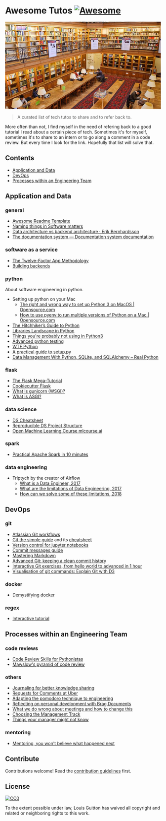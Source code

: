# Awesome Tutos [![Awesome](https://awesome.re/badge.svg)](https://awesome.re)

[<p align="center"><img src="ecole-des-mines-de-paris.jpg"></p>](https://github.com/louisguitton/awesome-tutos)

> A curated list of tech tutos to share and to refer back to.

More often than not, I find myself in the need of refering back to a good tutorial I read about a certain piece of tech. Sometimes it's for myself, sometimes it's to share to an intern or to go along a comment in a code review. But every time I look for the link. Hopefully that list will solve that.

## Contents

- [Application and Data](#application-and-data)
- [DevOps](#devops)
- [Processes within an Engineering Team](#processes-within-an-engineering-team)

## Application and Data

### general

- [Awesome Readme Template](https://github.com/dbader/readme-template/blob/master/README.md)
- [Naming things in Software matters](https://hackernoon.com/software-complexity-naming-6e02e7e6c8cb)
- [Data architecture vs backend architecture · Erik Bernhardsson](https://erikbern.com/2019/01/10/data-architecture-vs-backend-architecture.html)
- [The documentation system — Documentation system documentation](https://documentation.divio.com/)

### software as a service

- [The Twelve-Factor App Methodology](https://12factor.net)
- [Building backends](https://github.com/fpereiro/backendlore)

### python

About software engineering in python.

- Setting up python on your Mac
  - [The right and wrong way to set up Python 3 on MacOS | Opensource.com](https://opensource.com/article/19/5/python-3-default-mac)
  - [How to use pyenv to run multiple versions of Python on a Mac | Opensource.com](https://opensource.com/article/20/4/pyenv)
- [The Hitchhiker’s Guide to Python](https://docs.python-guide.org/)
- [Libraries Landscape in Python](https://community.ibm.com/community/user/datascience/blogs/paco-nathan/2019/03/12/a-landscape-diagram-for-python-data)
- [Things you're probably not using in Python3](https://datawhatnow.com/things-you-are-probably-not-using-in-python-3-but-should/)
- [Advanced python testing](https://joshpeak.net/posts/2019-06-18-Advanced-python-testing.html)
- [WTF Python](https://github.com/satwikkansal/wtfpython)
- [A practical guide to setup.py](https://godatadriven.com/blog/a-practical-guide-to-using-setup-py/)
- [Data Management With Python, SQLite, and SQLAlchemy – Real Python](https://realpython.com/python-sqlite-sqlalchemy/)

### flask

- [The Flask Mega-Tutorial](https://blog.miguelgrinberg.com/post/the-flask-mega-tutorial-part-i-hello-world)
- [Cookiecutter Flask](https://github.com/cookiecutter-flask/cookiecutter-flask)
- [What is gunicorn (WSGI)?](https://vsupalov.com/what-is-gunicorn/)
- [What is ASGI?](https://asgi.readthedocs.io/en/latest/introduction.html)

### data science

- [DS Cheatsheet](./files/ds-cheat-sheet.pdf)
- [Reproducible DS Project Structure](https://drivendata.github.io/cookiecutter-data-science/)
- [Open Machine Learning Course mlcourse.ai](https://mlcourse.ai/)

### spark

- [Practical Apache Spark in 10 minutes](https://www.datasciencecentral.com/page/search?q=Practical+Apache+Spark+in+10+minutes)

### data engineering

- Triptych by the creator of Airflow
  - [What is a Data Engineer, 2017](https://medium.freecodecamp.org/the-rise-of-the-data-engineer-91be18f1e603)
  - [What are the limitations of Data Engineering, 2017](https://medium.com/@maximebeauchemin/the-downfall-of-the-data-engineer-5bfb701e5d6b)
  - [How can we solve some of these limitations, 2018](https://medium.com/@maximebeauchemin/functional-data-engineering-a-modern-paradigm-for-batch-data-processing-2327ec32c42a)

## DevOps

### git

- [Atlassian Git workflows](https://www.atlassian.com/git/tutorials/comparing-workflows)
- [Git the simple guide](https://rogerdudler.github.io/git-guide/) and its [cheatsheet](https://rogerdudler.github.io/git-guide/files/git_cheat_sheet.pdf)
- [Version control for jupyter notebooks](https://towardsdatascience.com/version-control-for-jupyter-notebook-3e6cef13392d)
- [Commit messages guide](https://github.com/RomuloOliveira/commit-messages-guide)
- [Mastering Markdown](https://guides.github.com/features/mastering-markdown/)
- [Advanced Git: keeping a clean commit history](https://about.gitlab.com/2018/06/07/keeping-git-commit-history-clean/)
- [Interactive Git exercises, from hello world to advanced in 1 hour](https://gitexercises.fracz.com/)
- [Visualisation of git commands: Explain Git with D3](https://onlywei.github.io/explain-git-with-d3/)

### docker

- [Demystifying docker](https://www.youtube.com/watch?v=pGYAg7TMmp0&index=1&list=PLoYCgNOIyGAAzevEST2qm2Xbe3aeLFvLc)

### regex

- [Interactive tutorial](https://regexone.com/)

## Processes within an Engineering Team

### code reviews

- [Code Review Skills for Pythonistas](https://www.youtube.com/watch?v=6L3ZVLtSeo8)
- [Mawslow's pyramid of code review](http://www.dein.fr/2015-02-18-maslows-pyramid-of-code-review.html)

### others

- [Journaling for better knowledge sharing](https://x-team.com/remote-team-guide/communication/)
- [Requests for Comments at Uber](https://blog.pragmaticengineer.com/scaling-engineering-teams-via-writing-things-down-rfcs/)
- [Adapting the pomodoro technique to engineering](https://www.softwaremeadows.com/posts/the_50-10_time_box_revising_pomodoro_for_software_development/)
- [Reflecting on personal development with Brag Documents](https://jvns.ca/blog/brag-documents/)
- [What we do wrong about meetings and how to change this](http://timharford.com/2019/08/what-we-get-wrong-about-meetings-and-how-to-make-them-worth-attending)
- [Choosing the Management Track](https://blog.danielna.com/choosing-the-management-track/)
- [Things your manager might not know](https://jvns.ca/blog/things-your-manager-might-not-know/)

### mentoring

- [Mentoring, you won't believe what happened next](https://aras-p.info/blog/2019/01/07/Mentoring-You-Wont-Believe-What-Happened-Next/)

## Contribute

Contributions welcome! Read the [contribution guidelines](contributing.md) first.

## License

[![CC0](http://mirrors.creativecommons.org/presskit/buttons/88x31/svg/cc-zero.svg)](http://creativecommons.org/publicdomain/zero/1.0)

To the extent possible under law, Louis Guitton has waived all copyright and
related or neighboring rights to this work.
